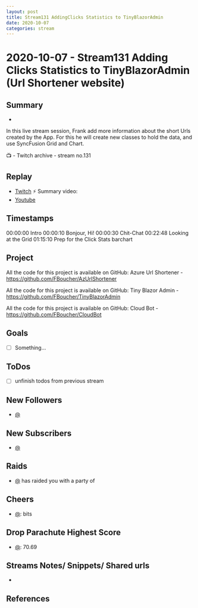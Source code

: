 ```yaml
---
layout: post
title: Stream131 AddingClicks Statistics to TinyBlazorAdmin
date: 2020-10-07
categories: stream
---
```



# 2020-10-07 - Stream131 Adding Clicks Statistics to TinyBlazorAdmin (Url Shortener website)

## Summary
-

In this live stream session, Frank add more information about the short Urls created by the App. For this he will create new classes to hold the data, and use SyncFusion Grid and Chart.

📺 - Twitch archive - stream no.131

## Replay


- [Twitch](https://www.twitch.tv/fboucheros)
⚡ Summary video:
- [Youtube](https://youtu.be/4OfwrUV1jmk)


## Timestamps


00:00:00 Intro
00:00:10 Bonjour, Hi!
00:00:30 Chit-Chat
00:22:48 Looking at the Grid
01:15:10 Prep for the Click Stats barchart



Project
-------

All the code for this project is available on GitHub: Azure Url Shortener - https://github.com/FBoucher/AzUrlShortener

All the code for this project is available on GitHub: Tiny Blazor Admin - https://github.com/FBoucher/TinyBlazorAdmin

All the code for this project is available on GitHub: Cloud Bot - https://github.com/FBoucher/CloudBot


Goals
-----

- [ ] Something...



ToDos
-----
- [ ] unfinish todos from previous stream


New Followers
-------------

- [@](https://www.twitch.tv/)


New Subscribers
---------------

- [@](https://www.twitch.tv/)


Raids
------

- [@](https://www.twitch.tv/) has raided you with a party of 



Cheers
------

- [@](https://www.twitch.tv/):  bits


Drop Parachute Highest Score
----------------------------

- [@](https://www.twitch.tv/):  70.69



Streams Notes/ Snippets/ Shared urls
-----------------------------------

- 


References
----------

